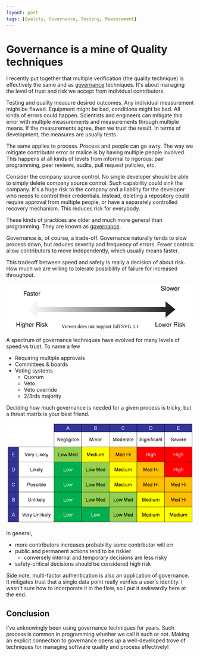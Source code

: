```yaml
---
layout: post
tags: [Quality, Governance, Testing, Measurement]
---
```


# Governance is a mine of Quality techniques

I recently put together that multiple verification (the quality technique) is effectively the same and as [governance](https://en.wikipedia.org/wiki/Corporate_governance) techniques. It's about managing the level of trust and risk we accept from individual contributors.

<!-- Aiming for "low-trust" may sound bad, but good governance doesn't mean we don't trust, it means we don't *have to*.
 -->


Testing and quality measure desired outcomes. Any individual measurement might be flawed. Equipment might be bad, conditions might be bad. All kinds of errors could happen. Scientists and engineers can mitigate this error with multiple measurements and measurements through multiple means. If the measurements agree, then we trust the result. In terms of development, the measures are usually tests.

The same applies to process. Process and people can go awry. The way we mitigate contributor error or malice is by having multiple people involved. This happens at all kinds of levels from informal to rigorous: pair programming, peer reviews, audits, pull request policies, etc.

Consider the company source control. No single developer should be able to simply delete company source control. Such capability could sink the company. It's a huge risk to the company and a liability for the developer who needs to control their credentials. Instead, deleting a repository could require approval from multiple people, or have a separately controlled recovery mechanism. This reduces risk for everybody.

These kinds of practices are older and much more general than programming. They are known as [governance](https://en.wikipedia.org/wiki/Corporate_governance).

Governance is, of course, a trade-off. Governance naturally tends to slow process down, but reduces severity and frequency of errors. Fewer controls allow contributors to move independently, which usually means faster. 

This tradeoff between speed and safety is really a decision of about risk. How much we are willing to tolerate possibility of failure for increased throughput. 

![governance risk vs speed spectrum](../post-media/Governance-and-Multiple-Verification/risk-spectrum.drawio.svg)

A spectrum of governance techniques have evolved for many levels of speed vs trust. To name a few 
- Requiring multiple approvals
- Committees & boards
- Voting systems 
  - Quorum
  - Veto
  - Veto override
  - 2/3rds majority



Deciding how much governance is needed for a given process is tricky, but a threat matrix is your best friend.

![threat matrix](../post-media/threat-matrix.png)

In general,
- more contributors increases probability some contributor will err
- public and permanent actions tend to be riskier
  - conversely internal and temporary decisions are less risky 
- safety-critical decisions should be considered high risk

Side note, multi-factor authentication is also an application of governance. It mitigates trust that a single data point really verifies a user's identity. I wasn't sure how to incorporate it in the flow, so I put it awkwardly here at the end.

## Conclusion

I've unknowingly been using governance techniques for years. Such process is common in programming whether we call it such or not. Making an explicit connection to governance opens up a well-developed trove of techniques for managing software quality and process effectively!